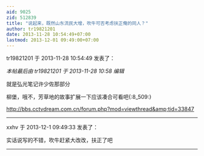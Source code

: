 ```yaml
---
aid: 9025
zid: 512839
title: "说起来，既然山东流民大增，吹牛可否考虑扶正俺的同人？"
author: tr19821201
date: 2013-11-28 10:54:49+07:00
lastmod: 2013-12-01 09:49:00+07:00
---
```


tr19821201 于 2013-11-28 10:54:49 发表了：

_本帖最后由 tr19821201 于 2013-11-28 10:58 编辑_

就是弘光笔记许少佐那部分

柳堡，哦不，芳草地的故事扩展一下应该凑合可看吧{:8_509:}

http://bbs.cctvdream.com.cn/forum.php?mod=viewthread&amp;tid=33847

---

xxhv 于 2013-12-1 09:49:33 发表了：

实话说写的不错，吹牛赶紧大改改，扶正了吧

---
